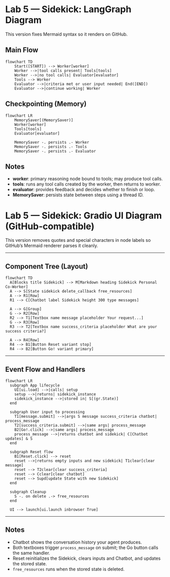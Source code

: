 # Lab 5 — Sidekick: LangGraph Diagram 

This version fixes Mermaid syntax so it renders on GitHub.

## Main Flow

```mermaid
flowchart TD
    Start([START]) --> Worker[worker]
    Worker -->|tool calls present| Tools[tools]
    Worker -->|no tool calls| Evaluator[evaluator]
    Tools --> Worker
    Evaluator -->|criteria met or user input needed| End([END])
    Evaluator -->|continue working| Worker
```

## Checkpointing (Memory)

```mermaid
flowchart LR
    MemorySaver[(MemorySaver)]
    Worker[worker]
    Tools[tools]
    Evaluator[evaluator]

    MemorySaver -. persists .- Worker
    MemorySaver -. persists .- Tools
    MemorySaver -. persists .- Evaluator
```

## Notes
- **worker**: primary reasoning node bound to tools; may produce tool calls.
- **tools**: runs any tool calls created by the worker, then returns to worker.
- **evaluator**: provides feedback and decides whether to finish or loop.
- **MemorySaver**: persists state between steps using a thread ID.

# Lab 5 — Sidekick: Gradio UI Diagram (GitHub‑compatible)

This version removes quotes and special characters in node labels so GitHub’s Mermaid renderer parses it cleanly.

---

## Component Tree (Layout)

```mermaid
flowchart TD
  A[Blocks title Sidekick] --> M[Markdown heading Sidekick Personal Co-Worker]
  A --> S[State sidekick delete_callback free_resources]
  A --> R1[Row]
  R1 --> C[Chatbot label Sidekick height 300 type messages]

  A --> G[Group]
  G --> R2[Row]
  R2 --> T1[Textbox name message placeholder Your request...]
  G --> R3[Row]
  R3 --> T2[Textbox name success_criteria placeholder What are your success criteria?]

  A --> R4[Row]
  R4 --> B1[Button Reset variant stop]
  R4 --> B2[Button Go! variant primary]
```

---

## Event Flow and Handlers

```mermaid
flowchart LR
  subgraph App lifecycle
    UI[ui.load] -->|calls| setup
    setup -->|returns| sidekick_instance
    sidekick_instance -->|stored in| S[(gr.State)]
  end

  subgraph User input to processing
    T1[message.submit] -->|args S message success_criteria chatbot| process_message
    T2[success_criteria.submit] -->|same args| process_message
    B2[Go!.click] -->|same args| process_message
    process_message -->|returns chatbot and sidekick| C[Chatbot updates] & S
  end

  subgraph Reset flow
    B1[Reset.click] --> reset
    reset -->|returns empty inputs and new sidekick| T1clear[clear message]
    reset --> T2clear[clear success_criteria]
    reset --> Cclear[clear chatbot]
    reset --> Supd[update State with new Sidekick]
  end

  subgraph Cleanup
    S -. on delete .-> free_resources
  end

  UI --> launch[ui.launch inbrowser True]
```

---

## Notes
- Chatbot shows the conversation history your agent produces.
- Both textboxes trigger `process_message` on submit; the Go button calls the same handler.
- Reset reinitializes the Sidekick, clears inputs and Chatbot, and updates the stored state.
- `free_resources` runs when the stored state is deleted.





